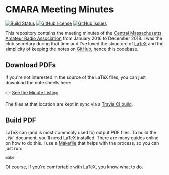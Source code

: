 # CMARA Meeting Minutes

[![Build Status](https://travis-ci.org/mide/cmara-meeting-minutes.svg?branch=master)](https://travis-ci.org/mide/cmara-meeting-minutes) [![GitHub license](https://img.shields.io/badge/license-MIT-blue.svg)](https://raw.githubusercontent.com/mide/cmara-meeting-minutes/master/LICENSE) [![GitHub issues](https://img.shields.io/github/issues/mide/cmara-meeting-minutes.svg)](https://github.com/mide/cmara-meeting-minutes/issues)

This repository contains the meeting minutes of the [Central Massachusetts Amateur Radio Association](http://cmara.org/) from January 2016 to December 2018. I was the club secretary during that time and I've loved the structure of [LaTeX](https://en.wikipedia.org/wiki/LaTeX) and the simplicity of keeping the notes on [GitHub](https://github.com/), hence this codebase.

## Download PDFs

If you're not interested in the source of the LaTeX files, you can just download the note sheets here:

:point_right: [See the Minute Listing](MEETING_LISTING.md)

The files at that location are kept in sync via a [Travis CI build](https://travis-ci.org/mide/cmara-meeting-minutes).

## Build PDF

LaTeX can (and is most commonly used to) output PDF files. To build the `.PDF` document, you'll need LaTeX installed. There are many guides online on how to do this. I use a [Makefile](https://en.wikipedia.org/wiki/Make_(software)) that helps with the process, so you can just run:

```
make
```

Of course, if you're comfortable with LaTeX, you know what to do.
